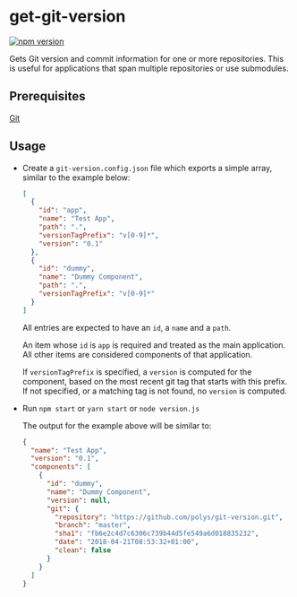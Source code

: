 # get-git-version

[![npm version](https://badge.fury.io/js/get-git-version.svg)](https://badge.fury.io/js/get-git-version)

Gets Git version and commit information for one or more repositories. This is useful for applications that span multiple repositories or use submodules.

## Prerequisites
[Git](https://git-scm.com/)

## Usage

- Create a `git-version.config.json` file which exports a simple array, similar to the example below:
    ```json
    [
      {
        "id": "app",
        "name": "Test App",
        "path": ".",
        "versionTagPrefix": "v[0-9]*",
        "version": "0.1"
      },
      {
        "id": "dummy",
        "name": "Dummy Component",
        "path": ".",
        "versionTagPrefix": "v[0-9]*"
      }
    ]
    ```
    All entries are expected to have an `id`, a `name` and a `path`.
    
    An item whose `id` is `app` is required and treated as the main application. All other items are considered components of that application.

    If `versionTagPrefix` is specified, a `version` is computed for the component, based on the most recent git tag that starts with this prefix. If not specified, or a matching tag is not found, no `version` is computed.

- Run `npm start` or `yarn start` or `node version.js`

    The output for the example above will be similar to:
    ```json
    {
      "name": "Test App",
      "version": "0.1",
      "components": [
        {
          "id": "dummy",
          "name": "Dummy Component",
          "version": null,
          "git": {
            "repository": "https://github.com/polys/git-version.git",
            "branch": "master",
            "sha1": "fb6e2c4d7c6306c739b44d5fe549a6d018835232",
            "date": "2018-04-21T08:53:32+01:00",
            "clean": false
          }
        }
      ]
    }
    ```